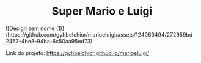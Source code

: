
<h1 align="center"> Super Mario e Luigi  </h1>
![Design sem nome (1)](https://github.com/gyhbelchior/marioeluigi/assets/124063494/272959bd-2467-4be8-94ba-6c50aa95ed73)




Link do projeto: https://gyhbelchior.github.io/marioeluigi/



